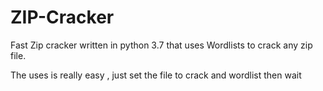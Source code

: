 # ZIP-Cracker
Fast Zip cracker written in python 3.7 that uses Wordlists to crack any zip file.

The uses is really easy , just set the file to crack and wordlist then wait
